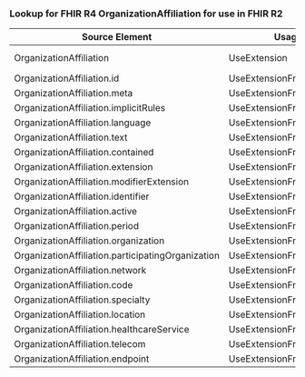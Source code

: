 ### Lookup for FHIR R4 OrganizationAffiliation for use in FHIR R2

| Source Element | Usage | Target |
| -------------- | ----- | ------ |
| OrganizationAffiliation | UseExtension | http://hl7.org/fhir/4.0/StructureDefinition/extension-OrganizationAffiliation |
| OrganizationAffiliation.id | UseExtensionFromAncestor | - |
| OrganizationAffiliation.meta | UseExtensionFromAncestor | - |
| OrganizationAffiliation.implicitRules | UseExtensionFromAncestor | - |
| OrganizationAffiliation.language | UseExtensionFromAncestor | - |
| OrganizationAffiliation.text | UseExtensionFromAncestor | - |
| OrganizationAffiliation.contained | UseExtensionFromAncestor | - |
| OrganizationAffiliation.extension | UseExtensionFromAncestor | - |
| OrganizationAffiliation.modifierExtension | UseExtensionFromAncestor | - |
| OrganizationAffiliation.identifier | UseExtensionFromAncestor | - |
| OrganizationAffiliation.active | UseExtensionFromAncestor | - |
| OrganizationAffiliation.period | UseExtensionFromAncestor | - |
| OrganizationAffiliation.organization | UseExtensionFromAncestor | - |
| OrganizationAffiliation.participatingOrganization | UseExtensionFromAncestor | - |
| OrganizationAffiliation.network | UseExtensionFromAncestor | - |
| OrganizationAffiliation.code | UseExtensionFromAncestor | - |
| OrganizationAffiliation.specialty | UseExtensionFromAncestor | - |
| OrganizationAffiliation.location | UseExtensionFromAncestor | - |
| OrganizationAffiliation.healthcareService | UseExtensionFromAncestor | - |
| OrganizationAffiliation.telecom | UseExtensionFromAncestor | - |
| OrganizationAffiliation.endpoint | UseExtensionFromAncestor | - |
